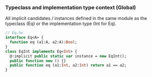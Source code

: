 ### Typeclass and implementation type context (Global)

All implicit candidates / instances defined
in the same module as the typeclass (Eq) or the implementation
type (Int for Eq<Int>).

```haxe
// Eq.hx
interface Eq<A> {
  function eq (a1:A, a2:A):Bool;
}
class EqInt implements Eq<Int> {
  @:implicit public static var instance = new EqInt();
  public function new () {}
  public function eq (a1:Int, a2:Int) return a1 == a2;
}
```
